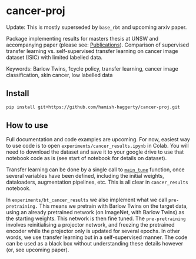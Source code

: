 cancer-proj
================

<!-- WARNING: THIS FILE WAS AUTOGENERATED! DO NOT EDIT! -->

Update: This is mostly superseded by `base_rbt` and upcoming arxiv paper.

Package implementing results for masters thesis at UNSW and accompanying
paper (please see:
[Publications](https://hamish-haggerty.github.io/publications/)).
Comparison of supervised transfer learning vs. self-supervised transfer
learning on cancer image dataset (ISIC) with limited labelled data.

Keywords: Barlow Twins, 1cycle policy, transfer learning, cancer image
classification, skin cancer, low labelled data

## Install

``` sh
pip install git+https://github.com/hamish-haggerty/cancer-proj.git
```

## How to use

Full documentation and code examples are upcoming. For now, easiest way
to use code is to open `experiments/cancer_results.ipynb` in Colab. You
will need to download the dataset and save it to your google drive to
use that notebook code as is (see start of notebook for details on
dataset).

Transfer learning can be done by a single call to
[`main_tune`](https://hamish-haggerty.github.io/cancer-proj/cancer_maintrain.html#main_tune)
function, once several variables have been defined, including the
initial weights, dataloaders, augmentation pipelines, etc. This is all
clear in `cancer_results` notebook.

In `experiments/bt_cancer_results` we also implement what we call
`pre-pretraining.` This means we pretrain with Barlow Twins on the
target data, using an already pretrained network (on ImageNet, with
Barlow Twins) as the starting weights. This network is then fine tuned.
The `pre-pretraining` involves reinitialising a projector network, and
freezing the pretrained encoder while the projector only is updated for
several epochs. In other words, we use transfer learning but in a
self-supervised manner. The code can be used as a black box without
understanding these details however (or, see upcoming paper).
